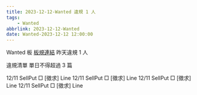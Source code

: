 ```yaml
---
title: 2023-12-12-Wanted 違規 1 人
tags:
    - Wanted
abbrlink: 2023-12-12-Wanted
date: Wanted-2023-12-12 12:00:00
---
```

Wanted 板 [板規連結](https://www.ptt.cc/bbs/Wanted/M.1608829773.A.D3B.html)
昨天違規 1 人
<!-- more -->

違規清單
單日不得超過 3 篇

12/11 SellPut □ [徵求] Line
12/11 SellPut □ [徵求] Line
12/11 SellPut □ [徵求] Line
12/11 SellPut □ [徵求] Line